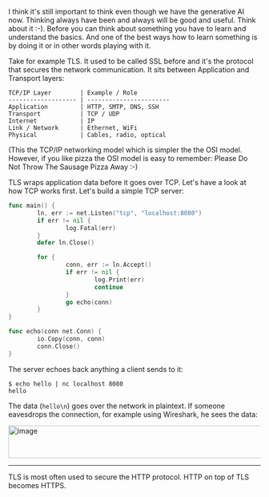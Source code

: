I think it's still important to think even though we have the generative AI now. Thinking always have been and always will be good and useful. Think about it :-). Before you can think about something you have to learn and understand the basics. And one of the best ways how to learn something is by doing it or in other words playing with it.

Take for example TLS. It used to be called SSL before and it's the protocol that secures the network communication. It sits between Application and Transport layers:

```
TCP/IP Layer        | Example / Role
------------------- | -----------------------
Application         | HTTP, SMTP, DNS, SSH
Transport           | TCP / UDP
Internet            | IP
Link / Network      | Ethernet, WiFi
Physical            | Cables, radio, optical
```

(This the TCP/IP networking model which is simpler the the OSI model. However, if you like pizza the OSI model is easy to remember: Please Do Not Throw The Sausage Pizza Away :-)

TLS wraps application data before it goes over TCP. Let's have a look at how TCP works first. Let's build a simple TCP server:

```go
func main() {
        ln, err := net.Listen("tcp", "localhost:8080")
        if err != nil {
                log.Fatal(err)
        }
        defer ln.Close()

        for {
                conn, err := ln.Accept()
                if err != nil {
                        log.Print(err)
                        continue
                }
                go echo(conn)
        }
}

func echo(conn net.Conn) {
        io.Copy(conn, conn)
        conn.Close()
}
```

The server echoes back anything a client sends to it:

```
$ echo hello | nc localhost 8080
hello
```

The data (`hello\n`) goes over the network in plaintext. If someone eavesdrops the connection, for example using Wireshark, he sees the data:

<img width="594" height="65" alt="image" src="https://github.com/user-attachments/assets/b3e1daa4-fd69-49a8-ac85-399f10e50f51" />

---

 TLS is most often used to secure the HTTP protocol. HTTP on top of TLS becomes HTTPS.
